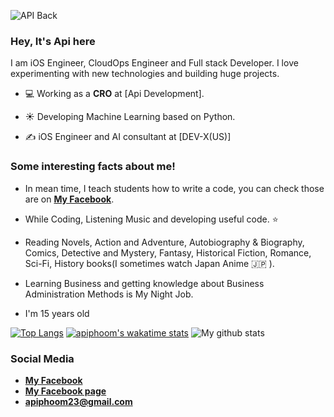 ![API Back](https://user-images.githubusercontent.com/48949523/94337041-b53c3d00-0011-11eb-9975-3ede5d40aaba.png)


### Hey, It's Api here
I am iOS Engineer, CloudOps Engineer and Full stack Developer. I love experimenting with new technologies and building huge projects.

- 💻 Working as a **CRO** at [Api Development].

- ☀️ Developing Machine Learning based on Python.

- ✍️ iOS Engineer and AI consultant at [DEV-X(US)]


 
 ### Some interesting facts about me!

  - In mean time, I teach students how to write a code, you can check those are on **[My Facebook](https://www.facebook.com/apiphoom.chuenchompoo.1)**.

  - While Coding, Listening Music and developing useful code. ⭐️

  - Reading Novels, Action and Adventure, Autobiography & Biography, Comics, Detective and Mystery, Fantasy, Historical Fiction, Romance, Sci-Fi, History books(I sometimes watch Japan Anime 🇯🇵 ).

  - Learning Business and getting knowledge about Business Administration Methods is My Night Job.
  
  - I'm 15 years old
  
  [![Top Langs](https://github-readme-stats.vercel.app/api/top-langs/?username=apiphoom)](https://github.com/anuraghazra/github-readme-stats)
  [![apiphoom's wakatime stats](https://github-readme-stats.vercel.app/api/wakatime?username=apiphoom)](https://github.com/anuraghazra/github-readme-stats)
  ![My github stats](https://github-readme-stats.vercel.app/api?username=apiphoom&show_icons=true)
  
  
### Social Media

- **[My Facebook](https://www.facebook.com/apiphoom.chuenchompoo.1)**
- **[My Facebook page](https://www.facebook.com/ApiDeveloperSPIM)**
- **apiphoom23@gmail.com**






<!--
**Apiphoom/Apiphoom** is a ✨ _special_ ✨ repository because its `README.md` (this file) appears on your GitHub profile.

Here are some ideas to get you started:

- 🔭 I’m currently working on ...
- 🌱 I’m currently learning ...
- 👯 I’m looking to collaborate on ...
- 🤔 I’m looking for help with ...
- 💬 Ask me about ...
- 📫 How to reach me: ...
- 😄 Pronouns: ...
- ⚡ Fun fact: ...
-->
